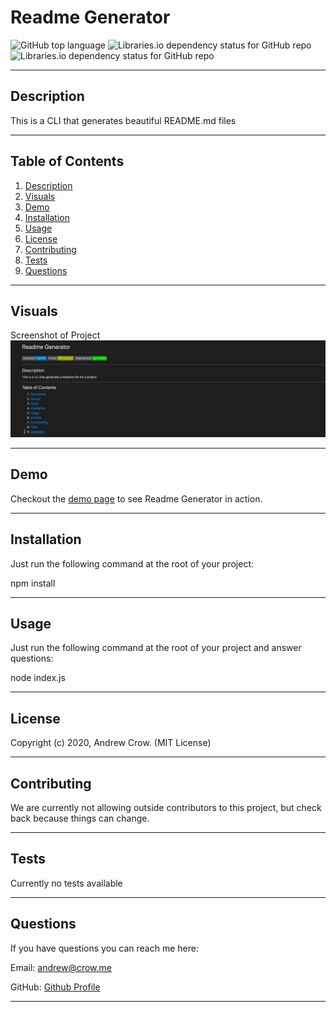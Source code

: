 # Readme Generator
  ![GitHub top language](https://img.shields.io/github/languages/top/crowandrew/README_Generator) ![Libraries.io dependency status for GitHub repo](https://img.shields.io/badge/license-MIT_License-yellowgreen) ![Libraries.io dependency status for GitHub repo](https://img.shields.io/librariesio/github/crowandrew/README_Generator)
  
  ---

  <a name="description"></a>
  ## Description
  This is a CLI that generates beautiful README.md files

  ---
  ## Table of Contents
  
  1. [ Description ](#description)
  2. [ Visuals ](#visuals)
  3. [ Demo](#demo)
  4. [ Installation](#installation)
  5. [ Usage ](#usage)
  6. [ License ](#license)
  7. [ Contributing ](#contributing)
  8. [ Tests ](#tests)
  9. [ Questions ](#questions)

  ---

  ## Visuals

  Screenshot of Project
  ![Screenshot of project](./readme-generator-screenshot.png)

  ---

  ## Demo

  Checkout the [demo page](https://drive.google.com/file/d/1JeHj9hZr4hwjAG4Hci_QtwGbKHZpe4QT/view) to see Readme Generator in action.

  ---

  ## Installation

  
  Just run the following command at the root of your project:

  npm install

  ---

  ## Usage

  Just run the following command at the root of your project and answer questions:

  node  index.js
  
  ---

  ## License

  Copyright (c) 2020, Andrew Crow. (MIT License)

  ---

  ## Contributing

  We are currently not allowing outside contributors to this project, but check back because things can change.

  ---

  ## Tests

  Currently no tests available

  ---

  ## Questions

  If you have questions you can reach me here:
  
  Email: andrew@crow.me

  GitHub: [Github Profile](https://github.com/crowandrew)

  ---

